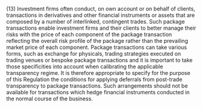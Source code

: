 (13) Investment firms often conduct, on own account or on behalf of clients, transactions in derivatives and other financial instruments or assets that are composed by a number of interlinked, contingent trades. Such package transactions enable investment firms and their clients to better manage their risks with the price of each component of the package transaction reflecting the overall risk profile of the package rather than the prevailing market price of each component. Package transactions can take various forms, such as exchange for physicals, trading strategies executed on trading venues or bespoke package transactions and it is important to take those specificities into account when calibrating the applicable transparency regime. It is therefore appropriate to specify for the purpose of this Regulation the conditions for applying deferrals from post-trade transparency to package transactions. Such arrangements should not be available for transactions which hedge financial instruments conducted in the normal course of the business.